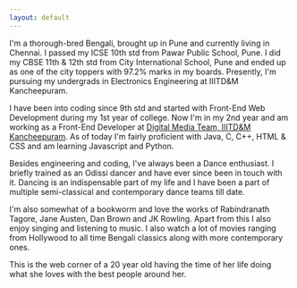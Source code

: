 ```yaml
---
layout: default
---
```


I'm a thorough-bred Bengali, brought up in Pune and currently living in Chennai. I passed my ICSE 10th std from Pawar Public School, Pune. I did my CBSE 11th & 12th std from City International School, Pune and ended up as one of the city toppers with 97.2% marks in my boards. Presently, I'm pursuing my undergrads in Electronics Engineering at IIITD&M Kancheepuram.
                  
I have been into coding since 9th std and started with Front-End Web Development during my 1st year of college. Now I'm in my 2nd year and am working as a Front-End Developer at [Digital Media Team, IIITD&M Kancheepuram](https://github.com/DMT-IIITDM). As of today I'm fairly proficient with Java, C, C++, HTML & CSS and am learning Javascript and Python.
                  
Besides engineering and coding, I've always been a Dance enthusiast. I briefly trained as an Odissi dancer and have ever since been in touch with it. Dancing is an indispensable part of my life and I have been a part of multiple semi-classical and contemporary dance teams till date.
                  
I'm also somewhat of a bookworm and love the works of Rabindranath Tagore, Jane Austen, Dan Brown and JK Rowling. Apart from this I also enjoy singing and listening to music. I also watch a lot of movies ranging from Hollywood to all time Bengali classics along with more contemporary ones.
                  
This is the web corner of a 20 year old having the time of her life doing what she loves with the best people around her. 